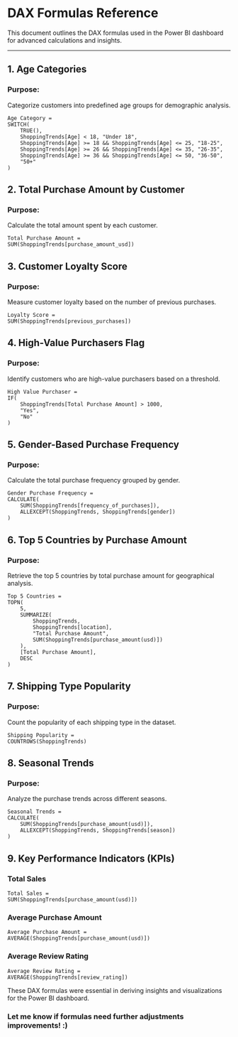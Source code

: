 # DAX Formulas Reference  

This document outlines the DAX formulas used in the Power BI dashboard for advanced calculations and insights.  

---

## 1. Age Categories  
### Purpose:  
Categorize customers into predefined age groups for demographic analysis.  
```dax
Age Category = 
SWITCH(
    TRUE(),
    ShoppingTrends[Age] < 18, "Under 18",
    ShoppingTrends[Age] >= 18 && ShoppingTrends[Age] <= 25, "18-25",
    ShoppingTrends[Age] >= 26 && ShoppingTrends[Age] <= 35, "26-35",
    ShoppingTrends[Age] >= 36 && ShoppingTrends[Age] <= 50, "36-50",
    "50+"
)
```

## 2. Total Purchase Amount by Customer
### Purpose:
Calculate the total amount spent by each customer.
```dax
Total Purchase Amount = 
SUM(ShoppingTrends[purchase_amount_usd])

```

## 3. Customer Loyalty Score
### Purpose:
Measure customer loyalty based on the number of previous purchases.
```dax
Loyalty Score = 
SUM(ShoppingTrends[previous_purchases])
```

## 4. High-Value Purchasers Flag
### Purpose:
Identify customers who are high-value purchasers based on a threshold.
```dax
High Value Purchaser = 
IF(
    ShoppingTrends[Total Purchase Amount] > 1000, 
    "Yes", 
    "No"
)
```

## 5. Gender-Based Purchase Frequency
### Purpose:
Calculate the total purchase frequency grouped by gender.
```dax
Gender Purchase Frequency = 
CALCULATE(
    SUM(ShoppingTrends[frequency_of_purchases]), 
    ALLEXCEPT(ShoppingTrends, ShoppingTrends[gender])
)
```
## 6. Top 5 Countries by Purchase Amount
### Purpose:
Retrieve the top 5 countries by total purchase amount for geographical analysis.
```dax
Top 5 Countries = 
TOPN(
    5, 
    SUMMARIZE(
        ShoppingTrends, 
        ShoppingTrends[location], 
        "Total Purchase Amount", 
        SUM(ShoppingTrends[purchase_amount(usd)])
    ), 
    [Total Purchase Amount], 
    DESC
)
```

## 7. Shipping Type Popularity
### Purpose:
Count the popularity of each shipping type in the dataset.
```dax
Shipping Popularity = 
COUNTROWS(ShoppingTrends)
```

## 8. Seasonal Trends
### Purpose:
Analyze the purchase trends across different seasons.
```dax
Seasonal Trends = 
CALCULATE(
    SUM(ShoppingTrends[purchase_amount(usd)]), 
    ALLEXCEPT(ShoppingTrends, ShoppingTrends[season])
)
```

## 9. Key Performance Indicators (KPIs)
### Total Sales
```dax
Total Sales = 
SUM(ShoppingTrends[purchase_amount(usd)])
```

### Average Purchase Amount
```dax
Average Purchase Amount = 
AVERAGE(ShoppingTrends[purchase_amount(usd)])
```

### Average Review Rating
```dax
Average Review Rating = 
AVERAGE(ShoppingTrends[review_rating])
```

These DAX formulas were essential in deriving insights and visualizations for the Power BI dashboard.


### Let me know if formulas need further adjustments improvements! :)
